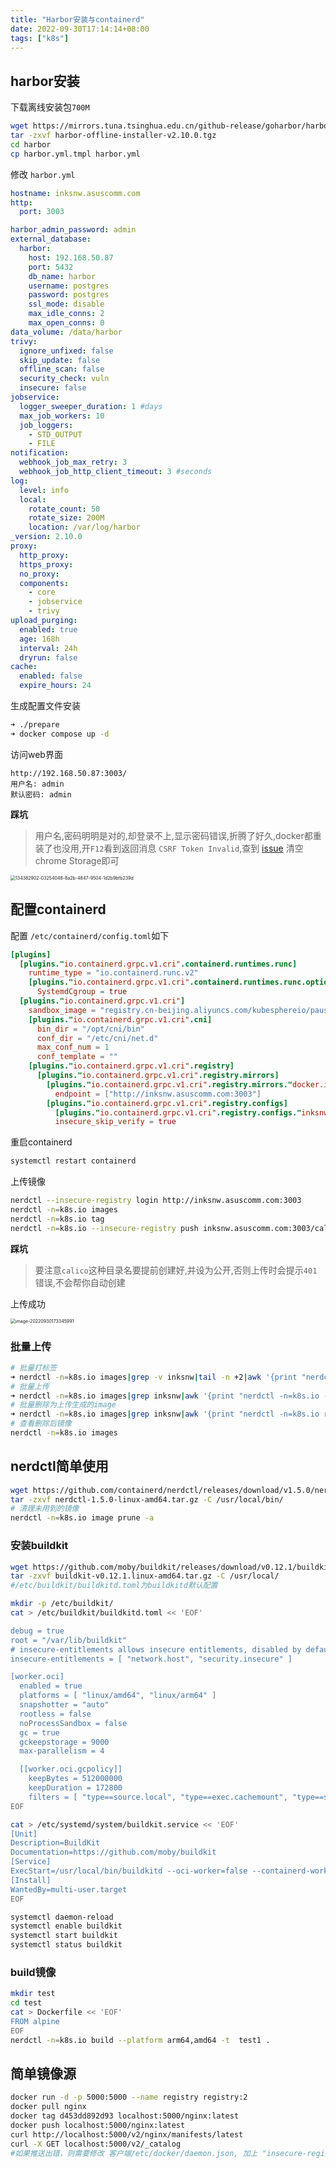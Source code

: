 ```yaml
---
title: "Harbor安装与containerd"
date: 2022-09-30T17:14:14+08:00
tags: ["k8s"]
---
```


## harbor安装

下载离线安装包`700M`

```bash
wget https://mirrors.tuna.tsinghua.edu.cn/github-release/goharbor/harbor/v2.10.0/harbor-offline-installer-v2.10.0.tgz
tar -zxvf harbor-offline-installer-v2.10.0.tgz 
cd harbor
cp harbor.yml.tmpl harbor.yml
```

修改 `harbor.yml`

```yaml
hostname: inksnw.asuscomm.com
http:
  port: 3003

harbor_admin_password: admin
external_database:
  harbor:
    host: 192.168.50.87
    port: 5432
    db_name: harbor
    username: postgres
    password: postgres
    ssl_mode: disable
    max_idle_conns: 2
    max_open_conns: 0
data_volume: /data/harbor
trivy:
  ignore_unfixed: false
  skip_update: false
  offline_scan: false
  security_check: vuln
  insecure: false
jobservice:
  logger_sweeper_duration: 1 #days
  max_job_workers: 10
  job_loggers:
    - STD_OUTPUT
    - FILE
notification:
  webhook_job_max_retry: 3
  webhook_job_http_client_timeout: 3 #seconds
log:
  level: info
  local:
    rotate_count: 50
    rotate_size: 200M
    location: /var/log/harbor
_version: 2.10.0
proxy:
  http_proxy:
  https_proxy:
  no_proxy:
  components:
    - core
    - jobservice
    - trivy
upload_purging:
  enabled: true
  age: 168h
  interval: 24h
  dryrun: false
cache:
  enabled: false
  expire_hours: 24
```

生成配置文件安装

```bash
➜ ./prepare
➜ docker compose up -d
```

访问web界面

```
http://192.168.50.87:3003/
用户名: admin
默认密码: admin
```

**踩坑**

>  用户名,密码明明是对的,却登录不上,显示密码错误,折腾了好久,docker都重装了也没用,开`F12`看到返回消息 `CSRF Token Invalid`,查到 [issue](https://github.com/goharbor/harbor/issues/12676) 清空chrome Storage即可

<img src="http://inksnw.asuscomm.com:3001/blog/harbor安装与containerd_64fda2673e4bbf152a1fc84a80e9e8a6.png" alt="134382902-03254048-8a2b-4847-9504-1d2b9bfb239d" style="zoom:50%;" />

## 配置containerd

配置 `/etc/containerd/config.toml`如下

```toml
[plugins]
  [plugins."io.containerd.grpc.v1.cri".containerd.runtimes.runc]
    runtime_type = "io.containerd.runc.v2"
    [plugins."io.containerd.grpc.v1.cri".containerd.runtimes.runc.options]
      SystemdCgroup = true
  [plugins."io.containerd.grpc.v1.cri"]
    sandbox_image = "registry.cn-beijing.aliyuncs.com/kubesphereio/pause:3.7"
    [plugins."io.containerd.grpc.v1.cri".cni]
      bin_dir = "/opt/cni/bin"
      conf_dir = "/etc/cni/net.d"
      max_conf_num = 1
      conf_template = ""
    [plugins."io.containerd.grpc.v1.cri".registry]
      [plugins."io.containerd.grpc.v1.cri".registry.mirrors]
        [plugins."io.containerd.grpc.v1.cri".registry.mirrors."docker.io"]
          endpoint = ["http://inksnw.asuscomm.com:3003"]
        [plugins."io.containerd.grpc.v1.cri".registry.configs]
          [plugins."io.containerd.grpc.v1.cri".registry.configs."inksnw.asuscomm.com:3003".tls]
          insecure_skip_verify = true
```

重启containerd

```bash
systemctl restart containerd
```

上传镜像

```bash
nerdctl --insecure-registry login http://inksnw.asuscomm.com:3003
nerdctl -n=k8s.io images
nerdctl -n=k8s.io tag 
nerdctl -n=k8s.io --insecure-registry push inksnw.asuscomm.com:3003/calico/node:v3.23.2
```



**踩坑**

>  要注意`calico`这种目录名要提前创建好,并设为公开,否则上传时会提示`401`错误,不会帮你自动创建

上传成功

<img src="http://inksnw.asuscomm.com:3001/blog/harbor安装与containerd_83b2069f2073684f82111d6ae6285f0e.png" alt="image-20220930173345991" style="zoom:50%;" />

### 批量上传

```bash
# 批量打标签
➜ nerdctl -n=k8s.io images|grep -v inksnw|tail -n +2|awk '{print "nerdctl -n=k8s.io tag "  $1":"$2   " harbor.inksnw.com:3002/" $1":"$2  }'|sh
# 批量上传
➜ nerdctl -n=k8s.io images|grep inksnw|awk '{print "nerdctl -n=k8s.io --insecure-registry push " $1":"$2}'|sh
# 批量删除为上传生成的image
➜ nerdctl -n=k8s.io images|grep inksnw|awk '{print "nerdctl -n=k8s.io rmi " $1":"$2}'|sh
# 查看删除后镜像
nerdctl -n=k8s.io images
```

## nerdctl简单使用

```bash
wget https://github.com/containerd/nerdctl/releases/download/v1.5.0/nerdctl-1.5.0-linux-amd64.tar.gz
tar -zxvf nerdctl-1.5.0-linux-amd64.tar.gz -C /usr/local/bin/
# 清理未用到的镜像 
nerdctl -n=k8s.io image prune -a
```

### 安装buildkit

```bash
wget https://github.com/moby/buildkit/releases/download/v0.12.1/buildkit-v0.12.1.linux-amd64.tar.gz
tar -zxvf buildkit-v0.12.1.linux-amd64.tar.gz -C /usr/local/
#/etc/buildkit/buildkitd.toml为buildkitd默认配置

mkdir -p /etc/buildkit/
cat > /etc/buildkit/buildkitd.toml << 'EOF'

debug = true
root = "/var/lib/buildkit"
# insecure-entitlements allows insecure entitlements, disabled by default.
insecure-entitlements = [ "network.host", "security.insecure" ]

[worker.oci]
  enabled = true
  platforms = [ "linux/amd64", "linux/arm64" ]
  snapshotter = "auto"
  rootless = false
  noProcessSandbox = false
  gc = true
  gckeepstorage = 9000
  max-parallelism = 4

  [[worker.oci.gcpolicy]]
    keepBytes = 512000000
    keepDuration = 172800
    filters = [ "type==source.local", "type==exec.cachemount", "type==source.git.checkout"]
EOF

cat > /etc/systemd/system/buildkit.service << 'EOF'
[Unit]
Description=BuildKit
Documentation=https://github.com/moby/buildkit
[Service]
ExecStart=/usr/local/bin/buildkitd --oci-worker=false --containerd-worker=true
[Install]
WantedBy=multi-user.target
EOF

systemctl daemon-reload
systemctl enable buildkit
systemctl start buildkit
systemctl status buildkit
```

### build镜像

```bash
mkdir test
cd test
cat > Dockerfile << 'EOF'
FROM alpine
EOF
nerdctl -n=k8s.io build --platform arm64,amd64 -t  test1 .
```

## 简单镜像源

```bash
docker run -d -p 5000:5000 --name registry registry:2
docker pull nginx
docker tag d453dd892d93 localhost:5000/nginx:latest
docker push localhost:5000/nginx:latest
curl http://localhost:5000/v2/nginx/manifests/latest
curl -X GET localhost:5000/v2/_catalog
#如果推送出错，则需要修改 客户端/etc/docker/daemon.json, 加上 "insecure-registries":["192.168.50.87:5000"] 
```

